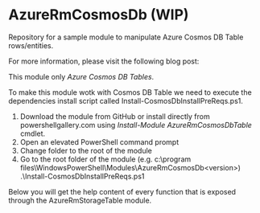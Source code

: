 # AzureRmCosmosDb (WIP)
Repository for a sample module to manipulate Azure Cosmos DB Table rows/entities.

For more information, please visit the following blog post:
<TBD>

This module only *Azure Cosmos DB Tables*.

To make this module wotk with Cosmos DB Table we need to execute the  dependencies install script called Install-CosmosDbInstallPreReqs.ps1.

1. Download the module from GitHub or install directly from powershellgallery.com using *Install-Module AzureRmCosmosDbTable* cmdlet.
2. Open an elevated PowerShell command prompt
3. Change folder to the root of the module
4. Go to the root folder of the module (e.g. c:\program files\WindowsPowerShell\Modules\AzureRmCosmosDb\<version>) .\Install-CosmosDbInstallPreReqs.ps1


Below you will get the help content of every function that is exposed through the AzureRmStorageTable module.

<TBD>